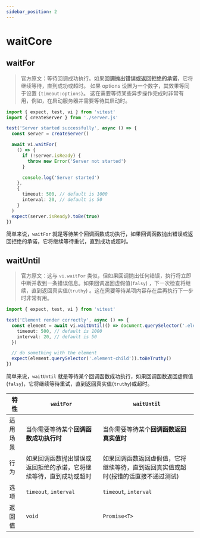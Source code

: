 ```yaml
---
sidebar_position: 2
---
```


# waitCore

## waitFor

> 官方原文：等待回调成功执行。如果**回调抛出错误或返回拒绝的承诺**，它将继续等待，直到成功或超时。
> 如果 options 设置为一个数字，其效果等同于设置 `{timeout:options}`。
> 这在需要等待某些异步操作完成时非常有用，例如，在启动服务器并需要等待其启动时。

```typescript
import { expect, test, vi } from 'vitest'
import { createServer } from './server.js'

test('Server started successfully', async () => {
  const server = createServer()

  await vi.waitFor(
    () => {
      if (!server.isReady) {
        throw new Error('Server not started')
      }

      console.log('Server started')
    },
    {
      timeout: 500, // default is 1000
      interval: 20, // default is 50
    }
  )
  expect(server.isReady).toBe(true)
})
```

简单来说，`waitFor` 就是等待某个回调函数成功执行，如果回调函数抛出错误或返回拒绝的承诺，它将继续等待重试，直到成功或超时。

## waitUntil

> 官方原文：这与 `vi.waitFor` 类似，但如果回调抛出任何错误，执行将立即中断并收到一条错误信息。如果回调返回虚假值(`falsy`) ，下一次检查将继续，直到返回真实值(`truthy`) 。这在需要等待某项内容存在后再执行下一步时非常有用。

```typescript
import { expect, test, vi } from 'vitest'

test('Element render correctly', async () => {
  const element = await vi.waitUntil(() => document.querySelector('.element'), {
    timeout: 500, // default is 1000
    interval: 20, // default is 50
  })

  // do something with the element
  expect(element.querySelector('.element-child')).toBeTruthy()
})
```

简单来说，`waitUntil` 就是等待某个回调函数成功执行，如果回调函数返回虚假值(`falsy`)，它将继续等待重试，直到返回真实值(`truthy`)或超时。

| 特性 | `waitFor` | `waitUntil` |
|---|---|---|
| 适用场景 | 当你需要等待某个**回调函数成功执行时** | 当你需要等待某个**回调函数返回真实值时** |
| 行为 | 如果回调函数抛出错误或返回拒绝的承诺，它将继续等待，直到成功或超时 | 如果回调函数返回虚假值，它将继续等待，直到返回真实值或超时(报错的话直接不通过测试) |
| 选项 | `timeout`, `interval` | `timeout`, `interval` |
| 返回值 | `void` | `Promise<T>` |
